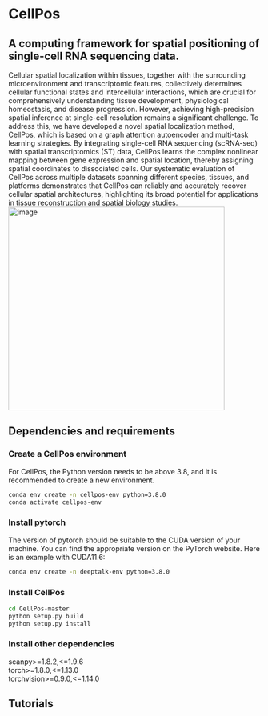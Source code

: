 # CellPos
## A computing framework for spatial positioning of single-cell RNA sequencing data.
Cellular spatial localization within tissues, together with the surrounding microenvironment and transcriptomic features, collectively determines cellular functional states and intercellular interactions, which are crucial for comprehensively understanding tissue development, physiological homeostasis, and disease progression. However, achieving high-precision spatial inference at single-cell resolution remains a significant challenge. To address this, we have developed a novel spatial localization method, CellPos, which is based on a graph attention autoencoder and multi-task learning strategies. By integrating single-cell RNA sequencing (scRNA-seq) with spatial transcriptomics (ST) data, CellPos learns the complex nonlinear mapping between gene expression and spatial location, thereby assigning spatial coordinates to dissociated cells. Our systematic evaluation of CellPos across multiple datasets spanning different species, tissues, and platforms demonstrates that CellPos can reliably and accurately recover cellular spatial architectures, highlighting its broad potential for applications in tissue reconstruction and spatial biology studies.<img width="432" height="407" alt="image" src="https://github.com/user-attachments/assets/b4a0b7bd-82b9-470a-9d8e-f672e7e2a3c4" />

## Dependencies and requirements 
### Create a CellPos environment
For CellPos, the Python version needs to be above 3.8, and it is recommended to create a new environment.
```bash
conda env create -n cellpos-env python=3.8.0
conda activate cellpos-env 
```
### Install pytorch
The version of pytorch should be suitable to the CUDA version of your machine. You can find the appropriate version on the PyTorch website. Here is an example with CUDA11.6:
```bash
conda env create -n deeptalk-env python=3.8.0
```
### Install CellPos
```bash
cd CellPos-master
python setup.py build
python setup.py install
```
### Install other dependencies
scanpy>=1.8.2,<=1.9.6  
torch>=1.8.0,<=1.13.0  
torchvision>=0.9.0,<=1.14.0  
## Tutorials

